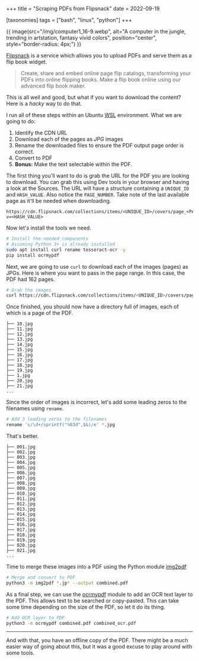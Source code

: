 +++
title = "Scraping PDFs from Flipsnack"
date = 2022-09-19

[taxonomies]
tags = ["bash", "linux", "python"]
+++

{{ image(src="/img/computer1_16-9.webp", alt="A computer in the jungle, trending in artstation, fantasy vivid colors",
         position="center", style="border-radius: 4px;") }}

[Flipsnack](https://www.flipsnack.com/) is a service which allows you to upload PDFs and serve them as a flip book widget.

> Create, share and embed online page flip catalogs, transforming your PDFs into online flipping books. Make a flip book online using our advanced flip book maker.

This is all well and good, but what if you want to download the content? Here is a _hacky_ way to do that.

I run all of these steps within an Ubuntu [WSL](https://learn.microsoft.com/en-us/windows/wsl/install) environment. What we are going to do:

1. Identify the CDN URL
2. Download each of the pages as _JPG_ images
3. Rename the downloaded files to ensure the PDF output page order is correct.
4. Convert to PDF
5. **Bonus:** Make the text selectable within the PDF.

The first thing you'll want to do is grab the URL for the PDF you are looking to download. You can grab this using Dev tools in your browser and having a look at the Sources. The URL will have a structure containing a `UNIQUE_ID` and `HASH_VALUE`. Also notice the `PAGE_NUMBER`. Take note of the last available page as it'll be needed when downloading.

```text
https://cdn.flipsnack.com/collections/items/<UNIQUE_ID>/covers/page_<PAGE_NUMBER>/original?v=<HASH_VALUE>
```

Now let's install the tools we need.

```bash
# Install the needed components
# Assuming Python 3+ is already installed
sudo apt install curl rename tesseract-ocr -y
pip install ocrmypdf
```

Next, we are going to use `curl` to download each of the images (pages) as JPGs. Here is where you want to pass in the page range. In this case, the PDF had 162 pages.

```bash
# Grab the images
curl https://cdn.flipsnack.com/collections/items/<UNIQUE_ID>/covers/page_\[1-162\]/original\?v\=<HASH_VALUE> -o "#1.jpg"
```

Once finished, you should now have a directory full of images, each of which is a page of the PDF.

```text
├── 10.jpg
├── 11.jpg
├── 12.jpg
├── 13.jpg
├── 14.jpg
├── 15.jpg
├── 16.jpg
├── 17.jpg
├── 18.jpg
├── 19.jpg
├── 1.jpg
├── 20.jpg
├── 21.jpg
...
```

Since the order of images is incorrect, let's add some leading zeros to the filenames using `rename`.

```bash
# Add 3 leading zeros to the filenames
rename 's/\d+/sprintf("%03d",$&)/e' *.jpg
```

That's better.

```text
├── 001.jpg
├── 002.jpg
├── 003.jpg
├── 004.jpg
├── 005.jpg
├── 006.jpg
├── 007.jpg
├── 008.jpg
├── 009.jpg
├── 010.jpg
├── 011.jpg
├── 012.jpg
├── 013.jpg
├── 014.jpg
├── 015.jpg
├── 016.jpg
├── 017.jpg
├── 018.jpg
├── 019.jpg
├── 020.jpg
├── 021.jpg
...
```

Time to merge these images into a PDF using the Python module [img2pdf](https://pypi.org/project/img2pdf/)

```bash
# Merge and convert to PDF
python3 -m img2pdf *.jp* --output combined.pdf
```

As a final step, we can use the [ocrmypdf](https://pypi.org/project/ocrmypdf/) module to add an OCR text layer to the PDF. This allows text to be searched or copy-pasted. This can take some time depending on the size of the PDF, so let it do its thing.

```bash
# Add OCR layer to PDF
python3 -m ocrmypdf combined.pdf combined_ocr.pdf
```

---

And with that, you have an offline copy of the PDF. There might be a much easier way of going about this, but it was a good excuse to play around with some tools.
